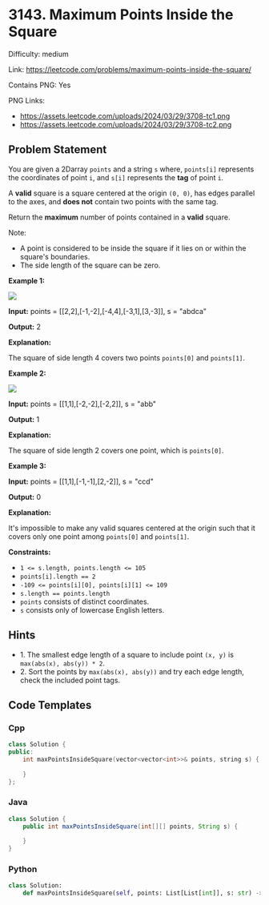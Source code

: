 # 3143. Maximum Points Inside the Square

Difficulty: medium

Link: https://leetcode.com/problems/maximum-points-inside-the-square/

Contains PNG: Yes

PNG Links:
- https://assets.leetcode.com/uploads/2024/03/29/3708-tc1.png
- https://assets.leetcode.com/uploads/2024/03/29/3708-tc2.png

## Problem Statement

You are given a 2Darray `points` and a string `s` where, `points[i]` represents the coordinates of point `i`, and `s[i]` represents the **tag** of point `i`.

A **valid** square is a square centered at the origin `(0, 0)`, has edges parallel to the axes, and **does not** contain two points with the same tag.

Return the **maximum** number of points contained in a **valid** square.

Note:

* A point is considered to be inside the square if it lies on or within the square's boundaries.
* The side length of the square can be zero.

**Example 1:**

![](https://assets.leetcode.com/uploads/2024/03/29/3708-tc1.png)

**Input:** points \= \[\[2,2],\[\-1,\-2],\[\-4,4],\[\-3,1],\[3,\-3]], s \= "abdca"

**Output:** 2

**Explanation:**

The square of side length 4 covers two points `points[0]` and `points[1]`.

**Example 2:**

![](https://assets.leetcode.com/uploads/2024/03/29/3708-tc2.png)

**Input:** points \= \[\[1,1],\[\-2,\-2],\[\-2,2]], s \= "abb"

**Output:** 1

**Explanation:**

The square of side length 2 covers one point, which is `points[0]`.

**Example 3:**

**Input:** points \= \[\[1,1],\[\-1,\-1],\[2,\-2]], s \= "ccd"

**Output:** 0

**Explanation:**

It's impossible to make any valid squares centered at the origin such that it covers only one point among `points[0]` and `points[1]`.

**Constraints:**

* `1 <= s.length, points.length <= 105`
* `points[i].length == 2`
* `-109 <= points[i][0], points[i][1] <= 109`
* `s.length == points.length`
* `points` consists of distinct coordinates.
* `s` consists only of lowercase English letters.

## Hints

- 1\. The smallest edge length of a square to include point `(x, y)` is `max(abs(x), abs(y)) * 2`.
- 2\. Sort the points by `max(abs(x), abs(y))` and try each edge length, check the included point tags.

## Code Templates

### Cpp
```cpp
class Solution {
public:
    int maxPointsInsideSquare(vector<vector<int>>& points, string s) {
        
    }
};
```

### Java
```java
class Solution {
    public int maxPointsInsideSquare(int[][] points, String s) {
        
    }
}
```

### Python
```python
class Solution:
    def maxPointsInsideSquare(self, points: List[List[int]], s: str) -> int:
        
```

